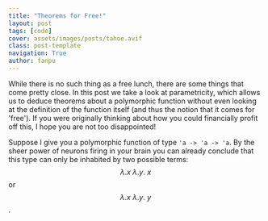 ```yaml
---
title: "Theorems for Free!"
layout: post
tags: [code]
cover: assets/images/posts/tahoe.avif
class: post-template
navigation: True
author: fanpu
---
```


While there is no such thing as a free lunch, there are some things that come pretty close. In this post we take a look at parametricity, which allows us to deduce theorems about a polymorphic function without even looking at the definition of the function itself (and thus the notion that it comes for 'free'). If you were originally thinking about how you could financially profit off this, I hope you are not too disappointed!

<!-- It would be helpful to first read [my previous post on universal types]({% post_url 2022-01-11-universal-types %}) if you are new to the idea, as knowledge of polymorphic  -->

Suppose I give you a polymorphic function of type `'a -> 'a -> 'a`. By the sheer power of neurons firing in your brain you can already conclude that this type can only be inhabited by two possible terms: $$\lambda.x\ \lambda.y.\ x$$ or $$\lambda.x\ \lambda.y.\ y$$.
